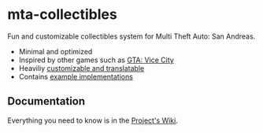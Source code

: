 # mta-collectibles

Fun and customizable collectibles system for Multi Theft Auto: San Andreas.

- Minimal and optimized
- Inspired by other games such as [GTA: Vice City](https://gta.fandom.com/wiki/Hidden_Packages_in_GTA_Vice_City)
- Heaviliy [customizable and translatable](/collectibles/collectibles.xml)
- Contains [example implementations](/collectibles/examples/)

## Documentation

Everything you need to know is in the [Project's Wiki](https://github.com/Fernando-A-Rocha/mta-collectibles/wiki).
